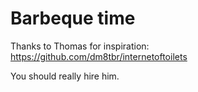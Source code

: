 Barbeque time
=============

Thanks to Thomas for inspiration: https://github.com/dm8tbr/internetoftoilets

You should really hire him.


